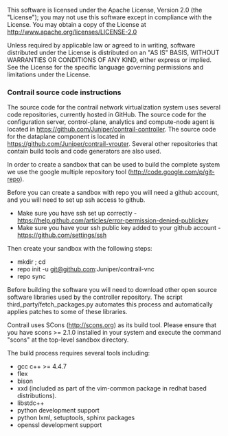 This software is licensed under the Apache License, Version 2.0 (the "License");
you may not use this software except in compliance with the License.
You may obtain a copy of the License at http://www.apache.org/licenses/LICENSE-2.0

Unless required by applicable law or agreed to in writing, software
distributed under the License is distributed on an "AS IS" BASIS,
WITHOUT WARRANTIES OR CONDITIONS OF ANY KIND, either express or implied.
See the License for the specific language governing permissions and
limitations under the License.

### Contrail source code instructions

The source code for the contrail network virtualization system uses several code repositories, currently hosted in GitHub. The source code for the configuration server, control-plane, analytics and compute-node agent is located in https://github.com/Juniper/contrail-controller. The source code for the dataplane component is located in https://github.com/Juniper/contrail-vrouter. Several other repositories that contain build tools and code generators are also used.

In order to create a sandbox that can be used to build the complete system we use the google multiple repository tool (http://code.google.com/p/git-repo).

Before you can create a sandbox with repo you will need a github account, and you will need to set up ssh access to github.
   - Make sure you have ssh set up correctly - https://help.github.com/articles/error-permission-denied-publickey
   - Make sure you have your ssh public key added to your github account - https://github.com/settings/ssh

Then create your sandbox with the following steps:
   - mkdir <dirname>; cd <dirname>
   - repo init -u git@github.com:Juniper/contrail-vnc
   - repo sync

Before building the software you will need to download other open source software libraries used by the controller repository. The script third_party/fetch_packages.py automates this process and automatically applies patches to some of these libraries.

Contrail uses SCons (http://scons.org) as its build tool. Please ensure that you have scons >= 2.1.0 installed in your system and execute the command "scons" at the top-level sandbox directory.

The build process requires several tools including:
 - gcc c++ >= 4.4.7
 - flex
 - bison
 - xxd (included as part of the vim-common package in redhat based distributions).
 - libstdc++
 - python development support
 - python lxml, setuptools, sphinx packages
 - openssl development support

